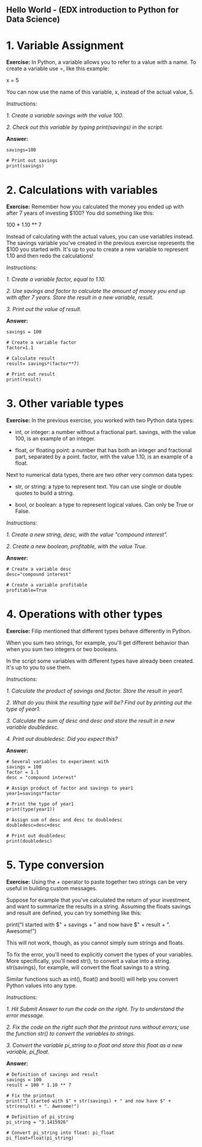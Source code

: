 ## Hello World - (EDX introduction to Python for Data Science)
# 1. Variable Assignment
**Exercise:** 
In Python, a variable allows you to refer to a value with a name. To create a variable use =, like this example:

x = 5

You can now use the name of this variable, x, instead of the actual value, 5.

*Instructions:*

*1. Create a variable savings with the value 100.*

*2. Check out this variable by typing print(savings) in the script.*

**Answer:**

```# Create a variable savings
savings=100

# Print out savings
print(savings)
```

# 2. Calculations with variables
**Exercise:**
Remember how you calculated the money you ended up with after 7 years of investing $100? You did something like this:

100 * 1.10 ** 7

Instead of calculating with the actual values, you can use variables instead. The savings variable you've created in the previous exercise represents the $100 you started with. It's up to you to create a new variable to represent 1.10 and then redo the calculations!

*Instructions:*

*1. Create a variable factor, equal to 1.10.*

*2. Use savings and factor to calculate the amount of money you end up with after 7 years. Store the result in a new variable, result.*

*3. Print out the value of result.*

**Answer:**

```# Create a variable savings
savings = 100

# Create a variable factor
factor=1.1

# Calculate result
result= savings*(factor**7)

# Print out result
print(result)
```

# 3. Other variable types
**Exercise:**
In the previous exercise, you worked with two Python data types:

* int, or integer: a number without a fractional part. savings, with the value 100, is an example of an integer.

* float, or floating point: a number that has both an integer and fractional part, separated by a point. factor, with the value 1.10, is an example of a float.

Next to numerical data types, there are two other very common data types:

* str, or string: a type to represent text. You can use single or double quotes to build a string.

* bool, or boolean: a type to represent logical values. Can only be True or False.

*Instructions:*

*1. Create a new string, desc, with the value "compound interest".*

*2. Create a new boolean, profitable, with the value True.*



**Answer:**

```
# Create a variable desc
desc="compound interest"

# Create a variable profitable
profitable=True
```
# 4. Operations with other types
**Exercise:**
Filip mentioned that different types behave differently in Python.

When you sum two strings, for example, you'll get different behavior than when you sum two integers or two booleans.

In the script some variables with different types have already been created. It's up to you to use them.

*Instructions:*

*1. Calculate the product of savings and factor. Store the result in year1.*

*2. What do you think the resulting type will be? Find out by printing out the type of year1.*

*3. Calculate the sum of desc and desc and store the result in a new variable doubledesc.*

*4. Print out doubledesc. Did you expect this?*



**Answer:**

```
# Several variables to experiment with
savings = 100
factor = 1.1
desc = "compound interest"

# Assign product of factor and savings to year1
year1=savings*factor

# Print the type of year1
print(type(year1))

# Assign sum of desc and desc to doubledesc
doubledesc=desc+desc

# Print out doubledesc
print(doubledesc)
```
# 5. Type conversion
**Exercise:**
Using the + operator to paste together two strings can be very useful in building custom messages.

Suppose for example that you've calculated the return of your investment, and want to summarize the results in a string. Assuming the floats savings and result are defined, you can try something like this:

print("I started with $" + savings + " and now have $" + result + ". Awesome!")

This will not work, though, as you cannot simply sum strings and floats.

To fix the error, you'll need to explicitly convert the types of your variables. More specifically, you'll need str(), to convert a value into a string. str(savings), for example, will convert the float savings to a string.

Similar functions such as int(), float() and bool() will help you convert Python values into any type.

*Instructions:*

*1. Hit Submit Answer to run the code on the right. Try to understand the error message.*

*2. Fix the code on the right such that the printout runs without errors; use the function str() to convert the variables to strings.*

*3. Convert the variable pi_string to a float and store this float as a new variable, pi_float.*




**Answer:**

```
# Definition of savings and result
savings = 100
result = 100 * 1.10 ** 7

# Fix the printout
print("I started with $" + str(savings) + " and now have $" + str(result) + ". Awesome!")

# Definition of pi_string
pi_string = "3.1415926"

# Convert pi_string into float: pi_float
pi_float=float(pi_string)
```


